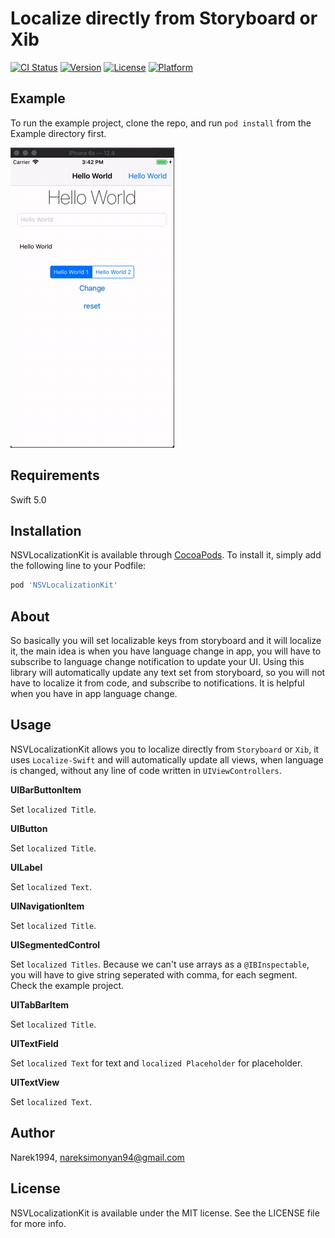 # Localize directly from Storyboard or Xib

[![CI Status](https://img.shields.io/travis/Narek1994/NSVLocalizationKit.svg?style=flat)](https://travis-ci.org/Narek1994/NSVLocalizationKit)
[![Version](https://img.shields.io/cocoapods/v/NSVLocalizationKit.svg?style=flat)](https://cocoapods.org/pods/NSVLocalizationKit)
[![License](https://img.shields.io/cocoapods/l/NSVLocalizationKit.svg?style=flat)](https://cocoapods.org/pods/NSVLocalizationKit)
[![Platform](https://img.shields.io/cocoapods/p/NSVLocalizationKit.svg?style=flat)](https://cocoapods.org/pods/NSVLocalizationKit)

## Example

To run the example project, clone the repo, and run `pod install` from the Example directory first.

![](localization.gif)

## Requirements

Swift 5.0

## Installation

NSVLocalizationKit is available through [CocoaPods](https://cocoapods.org). To install
it, simply add the following line to your Podfile:

```ruby
pod 'NSVLocalizationKit'
```

## About

So basically you will set localizable keys from storyboard and it will localize it, the main idea is when you have language change in app, you will have to subscribe to language change notification to update your UI. Using this library will automatically update any text set from storyboard, so you will not have to localize it from code, and subscribe to notifications. It is helpful when you have in app language change.

## Usage

NSVLocalizationKit allows you to localize directly from ```Storyboard``` or ```Xib```, it uses ```Localize-Swift``` and will automatically update all views, when language is changed, without any line of code written in ```UIViewControllers```.

**UIBarButtonItem**

Set ```localized Title```.

**UIButton**

Set ```localized Title```.

**UILabel**

Set ```localized Text```.

**UINavigationItem**

Set ```localized Title```.

**UISegmentedControl**

Set ```localized Titles```. Because we can't use arrays as a ```@IBInspectable```, you will have to give string seperated with comma, for each segment. Check the example project. 

**UITabBarItem**

Set ```localized Title```.


**UITextField**

Set ```localized Text``` for text and ```localized Placeholder``` for placeholder.

**UITextView**

Set ```localized Text```.

## Author

Narek1994, nareksimonyan94@gmail.com

## License

NSVLocalizationKit is available under the MIT license. See the LICENSE file for more info.
